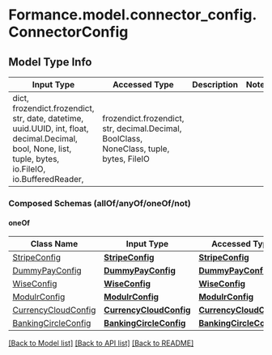 # Formance.model.connector_config.ConnectorConfig

## Model Type Info
Input Type | Accessed Type | Description | Notes
------------ | ------------- | ------------- | -------------
dict, frozendict.frozendict, str, date, datetime, uuid.UUID, int, float, decimal.Decimal, bool, None, list, tuple, bytes, io.FileIO, io.BufferedReader,  | frozendict.frozendict, str, decimal.Decimal, BoolClass, NoneClass, tuple, bytes, FileIO |  | 

### Composed Schemas (allOf/anyOf/oneOf/not)
#### oneOf
Class Name | Input Type | Accessed Type | Description | Notes
------------- | ------------- | ------------- | ------------- | -------------
[StripeConfig](StripeConfig.md) | [**StripeConfig**](StripeConfig.md) | [**StripeConfig**](StripeConfig.md) |  | 
[DummyPayConfig](DummyPayConfig.md) | [**DummyPayConfig**](DummyPayConfig.md) | [**DummyPayConfig**](DummyPayConfig.md) |  | 
[WiseConfig](WiseConfig.md) | [**WiseConfig**](WiseConfig.md) | [**WiseConfig**](WiseConfig.md) |  | 
[ModulrConfig](ModulrConfig.md) | [**ModulrConfig**](ModulrConfig.md) | [**ModulrConfig**](ModulrConfig.md) |  | 
[CurrencyCloudConfig](CurrencyCloudConfig.md) | [**CurrencyCloudConfig**](CurrencyCloudConfig.md) | [**CurrencyCloudConfig**](CurrencyCloudConfig.md) |  | 
[BankingCircleConfig](BankingCircleConfig.md) | [**BankingCircleConfig**](BankingCircleConfig.md) | [**BankingCircleConfig**](BankingCircleConfig.md) |  | 

[[Back to Model list]](../../README.md#documentation-for-models) [[Back to API list]](../../README.md#documentation-for-api-endpoints) [[Back to README]](../../README.md)

